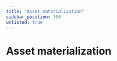```yaml
---
title: "Asset materialization"
sidebar_position: 300
unlisted: true
---
```


# Asset materialization
